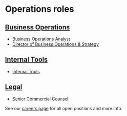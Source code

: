 # Operations roles

## [Business Operations](../bizops/index.md)

- [Business Operations Analyst](./business_operations_analyst.md)
- [Director of Business Operations & Strategy](./director_business_operations.md)

## [Internal Tools](../internal-tools/index.md)

- [Internal Tools](./internal_tools.md)

## [Legal](../legal/index.md)

- [Senior Commercial Counsel](./senior_commercial_counsel.md)

See our [careers page](../../../company/careers.md) for all open positions and more info.
